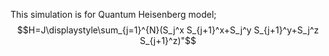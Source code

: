 This simulation is for Quantum Heisenberg model;\
$$H=J\displaystyle\sum_{j=1}^{N}(S_j^x S_{j+1}^x+S_j^y S_{j+1}^y+S_j^z S_{j+1}^z)"$$

